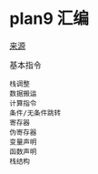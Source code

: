 # plan9 汇编

[来源](https://gocn.io/article/733)

基本指令

    栈调整
    数据搬运
    计算指令
    条件/无条件跳转
    寄存器
    伪寄存器
    变量声明
    函数声明
    栈结构

